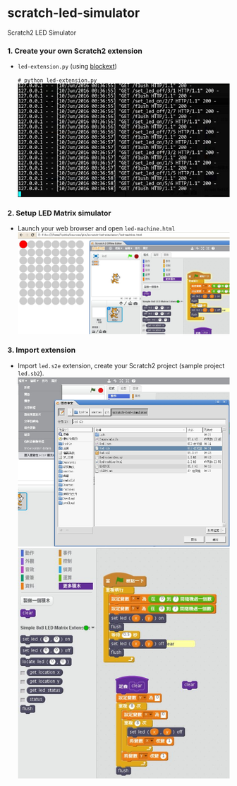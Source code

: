 # scratch-led-simulator
Scratch2 LED Simulator

### 1. Create your own Scratch2 extension
* `led-extension.py` (using [blockext](https://github.com/blockext/blockext))

    `# python led-extension.py`
    ![led-ext.jpg](screenshots/led-ext.jpg)

### 2. Setup LED Matrix simulator
* Launch your web browser and open `led-machine.html`
![8x8matrix.jpg](screenshots/8x8matrix.jpg)


### 3. Import extension
* Import `led.s2e` extension, create your Scratch2 project (sample project `led.sb2`).
![imp_ext.jpg](screenshots/imp_ext.jpg)
![blocks.jpg](screenshots/blocks.jpg)
